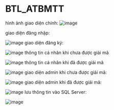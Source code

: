 # BTL_ATBMTT
hình ảnh giao diện chính:
![image](https://github.com/user-attachments/assets/e06f4980-9e24-40a6-8c10-3cba9fd3b95e)

giao diện đăng nhập: 

![image](https://github.com/user-attachments/assets/2834384e-d9de-4013-abc3-71d7f5e3d55c)
giao diện đăng ký:

![image](https://github.com/user-attachments/assets/062ed1f3-f6ce-4f45-b75e-1224ce26e065)
thông tin cá nhân khi chưa được giải mã

![image](https://github.com/user-attachments/assets/dad4ece1-7767-4f9b-9b18-6d4aa13d8ba0)
thông tin cá nhân khi đã được giải mã

![image](https://github.com/user-attachments/assets/e124c481-3a2a-4c28-acc9-5f050b3f134f)
giao diện admin khi chưa được giải mã:

![image](https://github.com/user-attachments/assets/ceaafdb0-ab5a-44dc-ba5c-e2912fd1a94c)
giao diện admin khi đã được giải mã:

![image](https://github.com/user-attachments/assets/c9baef65-0010-483d-a8ae-a04e9efb9bd6)
lưu thông tin vào SQL Server:

![image](https://github.com/user-attachments/assets/8089e72a-4d7b-4d4e-b7c0-689b89adfe9f)


